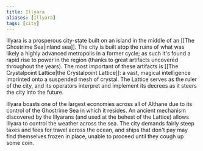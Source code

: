 ```yaml
---
title: Illyara
aliases: [Illyara]
tags: [city]
---
```

Illyara is a prosperous city-state built on an island in the middle of an [[The Ghostrime Sea|inland sea]]. The city is built atop the ruins of what was likely a highly advanced metropolis in a former cycle; as such it's found a rapid rise to power in the region (thanks to great artifacts uncovered throughout the years). The most important of these artifacts is [[The Crystalpoint Lattice|the Crystalpoint Lattice]]: a vast, magical intelligence imprinted onto a suspended mesh of crystal. The Lattice serves as the ruler of the city, and its operators interpret and implement its decrees as it steers the city into the future.

Illyara boasts one of the largest economies across all of Althane due to its control of the Ghostrime Sea in which it resides. An ancient mechanism discovered by the Illyarans (and used at the behest of the Lattice) allows Illyara to control the weather across the sea. The city demands fairly steep taxes and fees for travel across the ocean, and ships that don't pay may find themselves frozen in place, unable to proceed until they cough up some coin.
